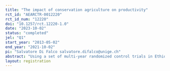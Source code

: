 ```yaml
---
title: "The impact of conservation agriculture on productivity"
rct_id: "AEARCTR-0012220"
rct_id_num: "12220"
doi: "10.1257/rct.12220-1.0"
date: "2023-10-02"
status: "completed"
jel: "Q1"
start_year: "2013-05-02"
end_year: "2021-10-02"
pi: "Salvatore Di Falco salvatore.difalco@unige.ch"
abstract: "Using a set of multi-year randomized control trials in Ethiopia, we investigate how tailored plot-specific information about soil conservation practices affects adoption and soil productivity implications in the medium run. The baseline was done in 2015. Outcomes were then collected in 2016, 2017, and 2021. GPS coordinates were collected at the farm level. "
layout: registration
---
```



